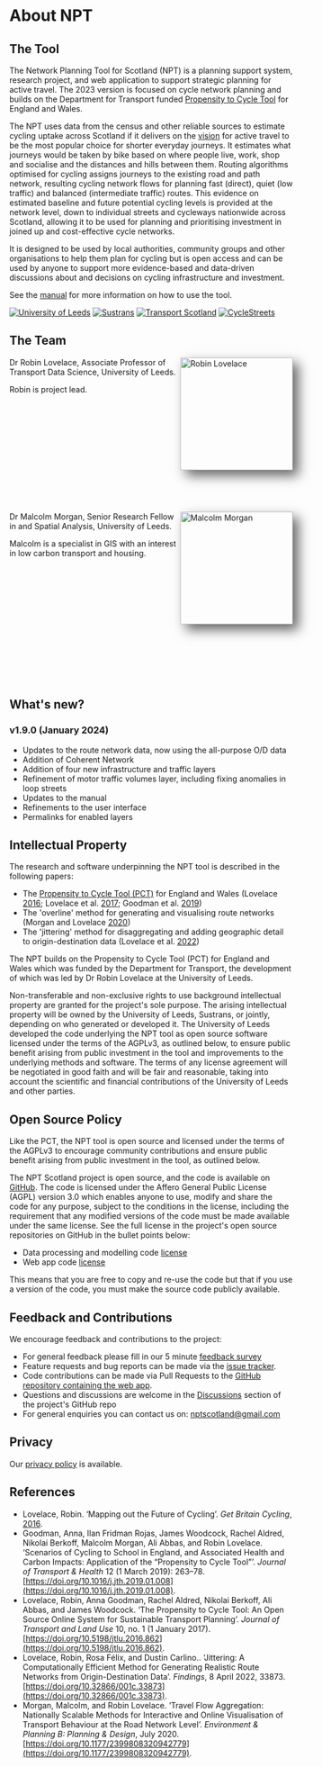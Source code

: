 # About NPT


## The Tool

The Network Planning Tool for Scotland (NPT) is a planning support system, research project, and web application to support strategic planning for active travel. The 2023 version is focused on cycle network planning and builds on the Department for Transport funded [Propensity to Cycle Tool](https://www.pct.bike/) for England and Wales.

The NPT uses data from the census and other reliable sources to estimate cycling uptake across Scotland if it delivers on the [vision](https://www.transport.gov.scot/media/33802/active_travel.pdf) for active travel to be the most popular choice for shorter everyday journeys.
It estimates what journeys would be taken by bike based on where people live, work, shop and socialise and the distances and hills between them.
Routing algorithms optimised for cycling assigns journeys to the existing road and path network, resulting cycling network flows for planning fast (direct), quiet (low traffic) and balanced (intermediate traffic) routes.
This evidence on estimated baseline and future potential cycling levels is provided at the network level, down to individual streets and cycleways nationwide across Scotland, allowing it to be used for planning and prioritising investment in joined up and cost-effective cycle networks.

It is designed to be used by local authorities, community groups and other organisations to help them plan for cycling but is open access and can be used by anyone to support more evidence-based and data-driven discussions about and decisions on cycling infrastructure and investment.

See the [manual](/manual) for more information on how to use the tool.

<p id="logos">
	<a href="https://environment.leeds.ac.uk/transport" target="_blank"><img src="/images/logos/leeds.png" alt="University of Leeds" /></a>
	<a href="https://www.sustrans.org.uk/about-us/our-work-in-scotland" target="_blank"><img src="/images/logos/sustrans.png" alt="Sustrans" /></a>
	<a href="https://www.transport.gov.scot/" target="_blank"><img src="/images/logos/transportscotland.svg" alt="Transport Scotland" /></a>
	<a href="https://www.cyclestreets.org/" target="_blank"><img src="/images/logos/cyclestreets.svg" alt="CycleStreets" /></a>
</p>

## The Team

<div>
	<div style="height: 260px">
		<img src="/images/robin.webp" alt="Robin Lovelace" style="width:200px; max-width:50%; float:right; box-shadow: 10px 10px 20px 0px #666;">
		<p>Dr Robin Lovelace, Associate Professor of Transport Data Science, University of Leeds.</p>
		<p>Robin is project lead.</p>
	</div>
	<div style="height:301px">
		<img src="/images/malcolm.webp" alt="Malcolm Morgan" style="width:200px; max-width:50%; float:right; box-shadow: 10px 10px 20px 0px #666;">
		<p>Dr Malcolm Morgan, Senior Research Fellow in and Spatial Analysis, University of Leeds.</p>
		<p>Malcolm is a specialist in GIS with an interest in low carbon transport and housing.</p>
	</div>

</div>


## What's new?

### v1.9.0 (January 2024)

* Updates to the route network data, now using the all-purpose O/D data
* Addition of Coherent Network
* Addition of four new infrastructure and traffic layers
* Refinement of motor traffic volumes layer, including fixing anomalies in loop streets
* Updates to the manual
* Refinements to the user interface
* Permalinks for enabled layers


## Intellectual Property

The research and software underpinning the NPT tool is described in the following papers:

* The [Propensity to Cycle Tool (PCT)](https://www.pct.bike) for England and Wales (Lovelace [2016](https://eprints.whiterose.ac.uk/100080/); Lovelace et al. [2017](https://doi.org/10.5198/jtlu.2016.862); Goodman et al. [2019](https://doi.org/10.5198/jtlu.2016.862))
* The 'overline' method for generating and visualising route networks (Morgan and Lovelace [2020](https://doi.org/10.1177/2399808320942779))
* The 'jittering' method for disaggregating and adding geographic detail to origin-destination data (Lovelace et al. [2022](https://doi.org/10.1177/2399808320942779))

The NPT builds on the Propensity to Cycle Tool (PCT) for England and Wales which was funded by the Department for Transport, the development of which was led by Dr Robin Lovelace at the University of Leeds.

Non-transferable and non-exclusive rights to use background intellectual property are granted for the project's sole purpose. The arising intellectual property will be owned by the University of Leeds, Sustrans, or jointly, depending on who generated or developed it. The University of Leeds developed the code underlying the NPT tool as open source software licensed under the terms of the AGPLv3, as outlined below, to ensure public benefit arising from public investment in the tool and improvements to the underlying methods and software. The terms of any license agreement will be negotiated in good faith and will be fair and reasonable, taking into account the scientific and financial contributions of the University of Leeds and other parties.


## Open Source Policy

Like the PCT, the NPT tool is open source and licensed under the terms of the AGPLv3 to encourage community contributions and ensure public benefit arising from public investment in the tool, as outlined below.

The NPT Scotland project is open source, and the code is available on [GitHub](https://www.github.com/nptscot). The code is licensed under the Affero General Public License (AGPL) version 3.0 which enables anyone to use, modify and share the code for any purpose, subject to the conditions in the license, including the requirement that any modified versions of the code must be made available under the same license. See the full license in the project's open source repositories on GitHub in the bullet points below:

* Data processing and modelling code [license](https://github.com/nptscot/npt/blob/main/LICENSE)
* Web app code [license](https://github.com/nptscot/nptscot.github.io/blob/dev/LICENSE)

This means that you are free to copy and re-use the code but that if you use a version of the code, you must make the source code publicly available.


## Feedback and Contributions

We encourage feedback and contributions to the project:

* For general feedback please fill in our 5 minute [feedback survey](https://forms.office.com/Pages/ResponsePage.aspx?id=qO3qvR3IzkWGPlIypTW3ywVZfmO0bwdAhK0UztpneQtUM1pCRlJQQjY1V0M3MUhBV0g0VTJRS1ZQVi4u)
* Feature requests and bug reports can be made via the [issue tracker](https://github.com/nptscot/npt/issues).
* Code contributions can be made via Pull Requests to the [GitHub repository containing the web app](https://github.com/nptscot/nptscot.github.io/pulls).
* Questions and discussions are welcome in the [Discussions](https://github.com/nptscot/npt/discussions) section of the project's GitHub repo
* For general enquiries you can contact us on: [nptscotland@gmail.com](mailto:nptscotland@gmail.com)


## Privacy

Our [privacy policy](/privacy/) is available.


## References

* Lovelace, Robin. ‘Mapping out the Future of Cycling’. _Get Britain Cycling_, [2016](http://eprints.whiterose.ac.uk/100080/).
* Goodman, Anna, Ilan Fridman Rojas, James Woodcock, Rachel Aldred, Nikolai Berkoff, Malcolm Morgan, Ali Abbas, and Robin Lovelace. ‘Scenarios of Cycling to School in England, and Associated Health and Carbon Impacts: Application of the “Propensity to Cycle Tool”’. _Journal of Transport & Health_ 12 (1 March 2019): 263–78. [https://doi.org/10.1016/j.jth.2019.01.008](https://doi.org/10.1016/j.jth.2019.01.008).
* Lovelace, Robin, Anna Goodman, Rachel Aldred, Nikolai Berkoff, Ali Abbas, and James Woodcock. ‘The Propensity to Cycle Tool: An Open Source Online System for Sustainable Transport Planning’. _Journal of Transport and Land Use_ 10, no. 1 (1 January 2017). [https://doi.org/10.5198/jtlu.2016.862](https://doi.org/10.5198/jtlu.2016.862).
* Lovelace, Robin, Rosa Félix, and Dustin Carlino.. ‘Jittering: A Computationally Efficient Method for Generating Realistic Route Networks from Origin-Destination Data’. _Findings_, 8 April 2022, 33873. [https://doi.org/10.32866/001c.33873](https://doi.org/10.32866/001c.33873).
* Morgan, Malcolm, and Robin Lovelace. ‘Travel Flow Aggregation: Nationally Scalable Methods for Interactive and Online Visualisation of Transport Behaviour at the Road Network Level’. _Environment & Planning B: Planning & Design_, July 2020. [https://doi.org/10.1177/2399808320942779](https://doi.org/10.1177/2399808320942779).
